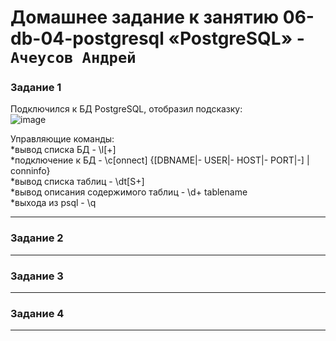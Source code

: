 # Домашнее задание к занятию 06-db-04-postgresql «PostgreSQL» - `Ачеусов Андрей`

### Задание 1
Подключился к БД PostgreSQL, отобразил подсказку:  
![image](https://github.com/AndrewAche/HW_ALL/assets/121398221/b604854e-6f28-4001-af67-fd64a2271c5a)  
  
Управляющие команды:  
*вывод списка БД - \l[+]  
*подключение к БД - \c[onnect] {[DBNAME|- USER|- HOST|- PORT|-] | conninfo}  
*вывод списка таблиц - \dt[S+]  
*вывод описания содержимого таблиц - \d+ tablename  
*выхода из psql - \q  

---


### Задание 2



---


### Задание 3



---


### Задание 4



---
